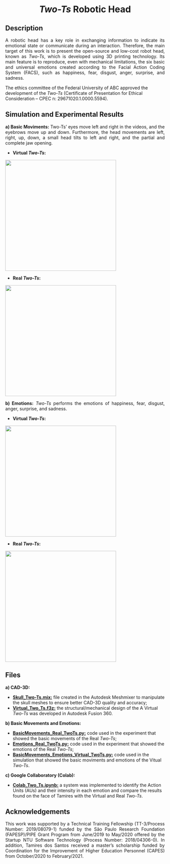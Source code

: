 <h1 align="center"><i>Two-Ts</i> Robotic Head</h1>

## Description
<p align="justify"> 
A robotic head has a key role in exchanging information to indicate its emotional state or communicate during an interaction. Therefore, the main target of this work is to present the open-source and low-cost robot head, known as <i>Two-Ts</i>, which is developed using 3D printing technology. Its main feature is to reproduce, even with mechanical limitations, the six basic and universal emotions created according to the Facial Action Coding System (FACS), such as happiness, fear, disgust, anger, surprise, and sadness. 
 
The ethics committee of the Federal University of ABC approved the development of the <i>Two-Ts</i> (Certificate of Presentation for Ethical Consideration – CPEC n: 29671020.1.0000.5594).
</p>

## Simulation and Experimental Results

<p align="justify"><b>a) Basic Moviments:</b> Two-Ts’ eyes move left and right in the videos, and the eyebrows move up and down. Furthermore, the head movements are left, right, up, down, a small head tilts to left and right, and the partial and complete jaw opening.</p>

+ <b>Virtual <i>Two-Ts</i>:</b> 

<!--[![](https://img.youtube.com/vi/udqf8mTrStc/0.jpg)](https://youtu.be/udqf8mTrStc)-->
[<img src="https://img.youtube.com/vi/udqf8mTrStc/0.jpg" width="350"/>](https://youtu.be/udqf8mTrStc)

+ <b>Real <i>Two-Ts</i>:</b> 
 
[<img src="https://img.youtube.com/vi/5K1MpseIagA/0.jpg" width="350"/>](https://youtu.be/5K1MpseIagA)

<p align="justify"><b>b) Emotions:</b> <i>Two-Ts</i> performs the emotions of happiness, fear, disgust, anger, surprise, and sadness.</p>

+ <b>Virtual <i>Two-Ts</i>:</b> 

[<img src="https://img.youtube.com/vi/pIZDx-OqKEg/0.jpg" width="350"/>](https://youtu.be/pIZDx-OqKEg)

+ <b>Real <i>Two-Ts</i>:</b> 

[<img src="https://img.youtube.com/vi/z0KJ2hzK7wY/0.jpg" width="350"/>](https://www.youtube.com/watch?v=z0KJ2hzK7wY)

## Files

<b>a) CAD-3D:</b> 

+ [<b>Skull_Two-Ts.mix:</b>](https://encurtador.com.br/kuJN8) file created in the Autodesk Meshmixer to manipulate the skull meshes to ensure better CAD-3D quality and accuracy;
+ [<b>Virtual_Two_Ts.f3z:</b>](https://encurtador.com.br/diFGV) the structural/mechanical design of the A Virtual <i>Two-Ts</i> was developed in Autodesk Fusion 360. 

<b>b) Basic Movements and Emotions:</b>

+ [<b>BasicMovements_Real_TwoTs.py:</b>](https://encurtador.com.br/asxJT) code used in the experiment that showed the basic movements of the Real <i>Two-Ts</i>;
+ [<b>Emotions_Real_TwoTs.py:</b>](https://encurtador.com.br/bvNT6) code used in the experiment that showed the emotions of the Real <i>Two-Ts</i>; 
+ [<b>BasicMovements_Emotions_Virtual_TwoTs.py:</b>](https://encurtador.com.br/jquy3) code used in the simulation that showed the basic moviments and emotions of the Vitual <i>Two-Ts</i>.

<b>c) Google Collaboratory (Colab):</b>

+ [<b>Colab_Two_Ts.ipynb:</b>](https://encurtador.com.br/tGRY7) a system was implemented to identify the Action Units (AUs) and their intensity in each emotion and compare the results found on the face of Tamires with the Virtual and Real <i>Two-Ts</i>. 

## Acknowledgements
<p align="justify"> This work was supported by a Technical Training Fellowship (TT-3/Process Number: 2019/08079-1) funded by the São Paulo Research Foundation (FAPESP)/PIPE Grant Program from June/2019 to May/2020 offered by the Startup NTU Software Technology (Process Number: 2018/04306-0). In addition, Tamires dos Santos received a master’s scholarship funded by Coordination for the Improvement of Higher Education Personnel (CAPES) from October/2020 to February/2021.</p>
